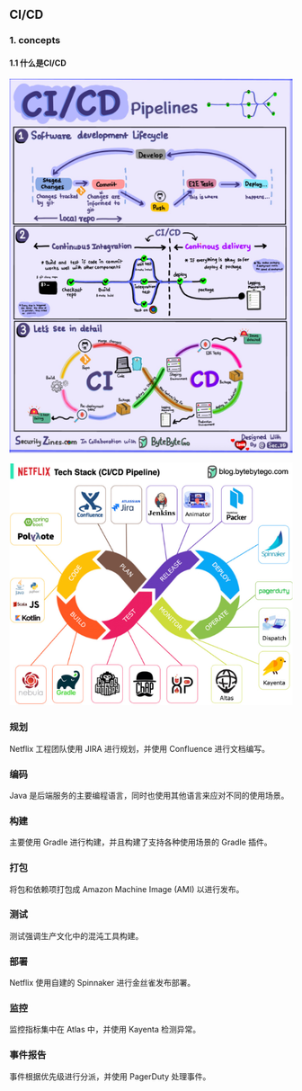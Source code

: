 ## CI/CD

### 1. concepts

#### 1.1 什么是CI/CD
![alt text](_imgs/2_CICD_image-1.png)

![alt text](_imgs/2_CICD_image.png)

### 规划
Netflix 工程团队使用 JIRA 进行规划，并使用 Confluence 进行文档编写。

### 编码
Java 是后端服务的主要编程语言，同时也使用其他语言来应对不同的使用场景。

### 构建
主要使用 Gradle 进行构建，并且构建了支持各种使用场景的 Gradle 插件。

### 打包
将包和依赖项打包成 Amazon Machine Image (AMI) 以进行发布。

### 测试
测试强调生产文化中的混沌工具构建。

### 部署
Netflix 使用自建的 Spinnaker 进行金丝雀发布部署。

### 监控
监控指标集中在 Atlas 中，并使用 Kayenta 检测异常。

### 事件报告
事件根据优先级进行分派，并使用 PagerDuty 处理事件。